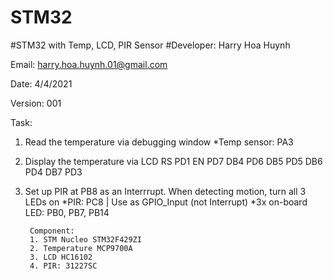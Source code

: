 # STM32
#STM32 with Temp, LCD, PIR Sensor
#Developer: Harry Hoa Huynh

Email: harry.hoa.huynh.01@gmail.com

Date: 4/4/2021

Version: 001

Task:
1. Read the temperature via debugging window
		*Temp sensor: PA3
2. Display the temperature via LCD
		 RS	PD1
			EN	PD7
			DB4	PD6
			DB5	PD5
			DB6	PD4
			DB7	PD3
3. Set up PIR at PB8 as an Interrrupt. When detecting motion, turn all 3 LEDs on
		*PIR: PC8 | Use as GPIO_Input (not Interrupt)
		*3x on-board LED: PB0, PB7, PB14
		
		Component:
		1. STM Nucleo STM32F429ZI
		2. Temperature MCP9700A
		3. LCD HC16102
		4. PIR: 31227SC 
